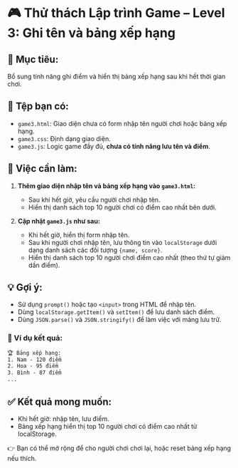 
# 🎮 Thử thách Lập trình Game – Level 3: Ghi tên và bảng xếp hạng

## 🧠 Mục tiêu:
Bổ sung tính năng ghi điểm và hiển thị bảng xếp hạng sau khi hết thời gian chơi.

## 📂 Tệp bạn có:
- `game3.html`: Giao diện chưa có form nhập tên người chơi hoặc bảng xếp hạng.
- `game3.css`: Định dạng giao diện.
- `game3.js`: Logic game đầy đủ, **chưa có tính năng lưu tên và điểm**.

## 🔧 Việc cần làm:

1. **Thêm giao diện nhập tên và bảng xếp hạng vào `game3.html`:**
   - Sau khi hết giờ, yêu cầu người chơi nhập tên.
   - Hiển thị danh sách top 10 người chơi có điểm cao nhất bên dưới.

2. **Cập nhật `game3.js` như sau:**
   - Khi hết giờ, hiển thị form nhập tên.
   - Sau khi người chơi nhập tên, lưu thông tin vào `localStorage` dưới dạng danh sách các đối tượng `{name, score}`.
   - Hiển thị danh sách top 10 người chơi điểm cao nhất (theo thứ tự giảm dần điểm).

## 💡 Gợi ý:
- Sử dụng `prompt()` hoặc tạo `<input>` trong HTML để nhập tên.
- Dùng `localStorage.getItem()` và `setItem()` để lưu danh sách điểm.
- Dùng `JSON.parse()` và `JSON.stringify()` để làm việc với mảng lưu trữ.

### 🧪 Ví dụ kết quả:
```html
🏆 Bảng xếp hạng:
1. Nam - 120 điểm
2. Hoa - 95 điểm
3. Bình - 87 điểm
...
```

## ✅ Kết quả mong muốn:
- Khi hết giờ: nhập tên, lưu điểm.
- Bảng xếp hạng hiển thị top 10 người chơi có điểm cao nhất từ localStorage.

👉 Bạn có thể mở rộng để cho người chơi chơi lại, hoặc reset bảng xếp hạng nếu thích.
